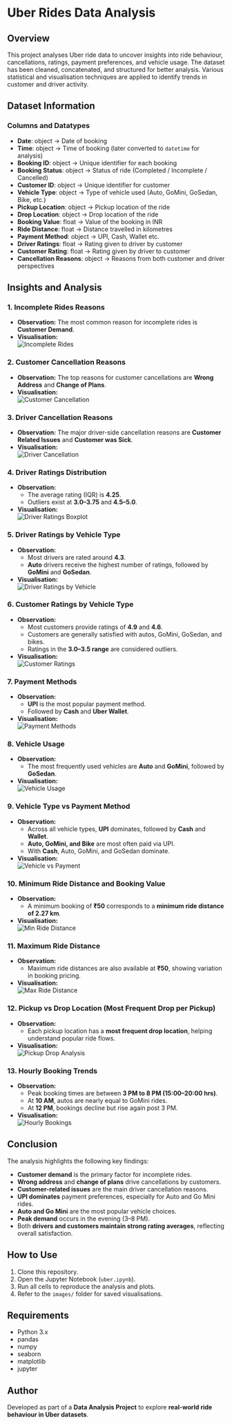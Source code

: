 # Uber Rides Data Analysis

## Overview
This project analyses Uber ride data to uncover insights into ride behaviour, cancellations, ratings, payment preferences, and vehicle usage. The dataset has been cleaned, concatenated, and structured for better analysis. Various statistical and visualisation techniques are applied to identify trends in customer and driver activity.



## Dataset Information
### Columns and Datatypes
- **Date**: object → Date of booking  
- **Time**: object → Time of booking (later converted to `datetime` for analysis)  
- **Booking ID**: object → Unique identifier for each booking  
- **Booking Status**: object → Status of ride (Completed / Incomplete / Cancelled)  
- **Customer ID**: object → Unique identifier for customer  
- **Vehicle Type**: object → Type of vehicle used (Auto, GoMini, GoSedan, Bike, etc.)  
- **Pickup Location**: object → Pickup location of the ride  
- **Drop Location**: object → Drop location of the ride  
- **Booking Value**: float → Value of the booking in INR  
- **Ride Distance**: float → Distance travelled in kilometres  
- **Payment Method**: object → UPI, Cash, Wallet etc.  
- **Driver Ratings**: float → Rating given to driver by customer  
- **Customer Rating**: float → Rating given by driver to customer  
- **Cancellation Reasons**: object → Reasons from both customer and driver perspectives  



## Insights and Analysis

### 1. Incomplete Rides Reasons
- **Observation:** The most common reason for incomplete rides is **Customer Demand**.  
- **Visualisation:**  
  ![Incomplete Rides](incomplete_rides_reason.png)



### 2. Customer Cancellation Reasons
- **Observation:** The top reasons for customer cancellations are **Wrong Address** and **Change of Plans**.  
- **Visualisation:**  
  ![Customer Cancellation](customer_cancellation_reasons.png)



### 3. Driver Cancellation Reasons
- **Observation:** The major driver-side cancellation reasons are **Customer Related Issues** and **Customer was Sick**.  
- **Visualisation:**  
  ![Driver Cancellation](driver_cancellation_reasons.png)



### 4. Driver Ratings Distribution
- **Observation:**  
  - The average rating (IQR) is **4.25**.  
  - Outliers exist at **3.0–3.75** and **4.5–5.0**.  
- **Visualisation:**  
  ![Driver Ratings Boxplot](driver_ratings_boxplot.png)



### 5. Driver Ratings by Vehicle Type
- **Observation:**  
  - Most drivers are rated around **4.3**.  
  - **Auto** drivers receive the highest number of ratings, followed by **GoMini** and **GoSedan**.  
- **Visualisation:**  
  ![Driver Ratings by Vehicle](driver_ratings_vehicle.png)



### 6. Customer Ratings by Vehicle Type
- **Observation:**  
  - Most customers provide ratings of **4.9** and **4.6**.  
  - Customers are generally satisfied with autos, GoMini, GoSedan, and bikes.  
  - Ratings in the **3.0–3.5 range** are considered outliers.  
- **Visualisation:**  
  ![Customer Ratings](customer_ratings.png)



### 7. Payment Methods
- **Observation:**  
  - **UPI** is the most popular payment method.  
  - Followed by **Cash** and **Uber Wallet**.  
- **Visualisation:**  
  ![Payment Methods](payment_methods.png)



### 8. Vehicle Usage
- **Observation:**  
  - The most frequently used vehicles are **Auto** and **GoMini**, followed by **GoSedan**.  
- **Visualisation:**  
  ![Vehicle Usage](vehicle_usage.png)



### 9. Vehicle Type vs Payment Method
- **Observation:**  
  - Across all vehicle types, **UPI** dominates, followed by **Cash** and **Wallet**.  
  - **Auto, GoMini, and Bike** are most often paid via UPI.  
  - With **Cash**, Auto, GoMini, and GoSedan dominate.  
- **Visualisation:**  
  ![Vehicle vs Payment](vehicle_vs_payment.png)



### 10. Minimum Ride Distance and Booking Value
- **Observation:**  
  - A minimum booking of **₹50** corresponds to a **minimum ride distance of 2.27 km**.  
- **Visualisation:**  
  ![Min Ride Distance](min_ridedistance.png)



### 11. Maximum Ride Distance
- **Observation:**  
  - Maximum ride distances are also available at **₹50**, showing variation in booking pricing.  
- **Visualisation:**  
  ![Max Ride Distance](max_ridedistance.png)



### 12. Pickup vs Drop Location (Most Frequent Drop per Pickup)
- **Observation:**  
  - Each pickup location has a **most frequent drop location**, helping understand popular ride flows.  
- **Visualisation:**  
  ![Pickup Drop Analysis](pickup_drop.png)



### 13. Hourly Booking Trends
- **Observation:**  
  - Peak booking times are between **3 PM to 8 PM (15:00–20:00 hrs)**.  
  - At **10 AM**, autos are nearly equal to GoMini rides.  
  - At **12 PM**, bookings decline but rise again post 3 PM.  
- **Visualisation:**  
  ![Hourly Bookings](hourly_bookings.png)





## Conclusion  
The analysis highlights the following key findings:  
- **Customer demand** is the primary factor for incomplete rides.  
- **Wrong address** and **change of plans** drive cancellations by customers.  
- **Customer-related issues** are the main driver cancellation reasons.  
- **UPI dominates** payment preferences, especially for Auto and Go Mini rides.  
- **Auto and Go Mini** are the most popular vehicle choices.  
- **Peak demand** occurs in the evening (3–8 PM).  
- Both **drivers and customers maintain strong rating averages**, reflecting overall satisfaction.  


## How to Use
1. Clone this repository.  
2. Open the Jupyter Notebook (`uber.ipynb`).  
3. Run all cells to reproduce the analysis and plots.  
4. Refer to the `images/` folder for saved visualisations.  



## Requirements
- Python 3.x  
- pandas  
- numpy  
- seaborn  
- matplotlib  
- jupyter  



## Author
Developed as part of a **Data Analysis Project** to explore **real-world ride behaviour in Uber datasets**.



